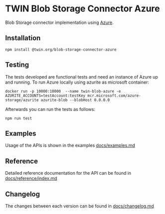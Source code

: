 # TWIN Blob Storage Connector Azure

Blob Storage connector implementation using [Azure](https://learn.microsoft.com/en-us/azure/storage/common/storage-samples-javascript?toc=%2Fazure%2Fstorage%2Fblobs%2Ftoc.json).

## Installation

```shell
npm install @twin.org/blob-storage-connector-azure
```

## Testing

The tests developed are functional tests and need an instance of Azure up and running. To run Azure locally using azurite as microsoft container:

```shell
docker run -p 10000:10000  --name twin-blob-azure -e AZURITE_ACCOUNTS=testAccount:testKey mcr.microsoft.com/azure-storage/azurite azurite-blob --blobHost 0.0.0.0
```

Afterwards you can run the tests as follows:

```shell
npm run test
```

## Examples

Usage of the APIs is shown in the examples [docs/examples.md](docs/examples.md)

## Reference

Detailed reference documentation for the API can be found in [docs/reference/index.md](docs/reference/index.md)

## Changelog

The changes between each version can be found in [docs/changelog.md](docs/changelog.md)
